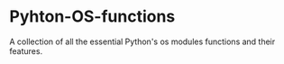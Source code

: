 # Pyhton-OS-functions
A collection of all the essential Python's os modules functions and their features.
